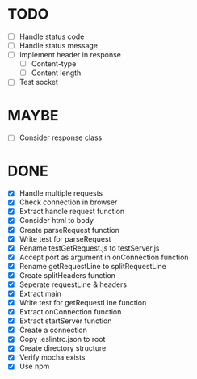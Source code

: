 # TODO
- [ ] Handle status code
- [ ] Handle status message
- [ ] Implement header in response
  - [ ] Content-type
  - [ ] Content length
- [ ] Test socket
# MAYBE
- [ ] Consider response class

# DONE
- [x] Handle multiple requests
- [x] Check connection in browser
- [x] Extract handle request function
- [x] Consider html to body
- [x] Create parseRequest function
- [x] Write test for parseRequest
- [x] Rename testGetRequest.js to testServer.js
- [x] Accept port as argument in onConnection function
- [x] Rename getRequestLine to splitRequestLine
- [x] Create splitHeaders function
- [x] Seperate requestLine & headers
- [x] Extract main
- [x] Write test for getRequestLine function
- [x] Extract onConnection function
- [x] Extract startServer function
- [x] Create a connection
- [x] Copy .eslintrc.json to root
- [x] Create directory structure
- [x] Verify mocha exists
- [x] Use npm 
